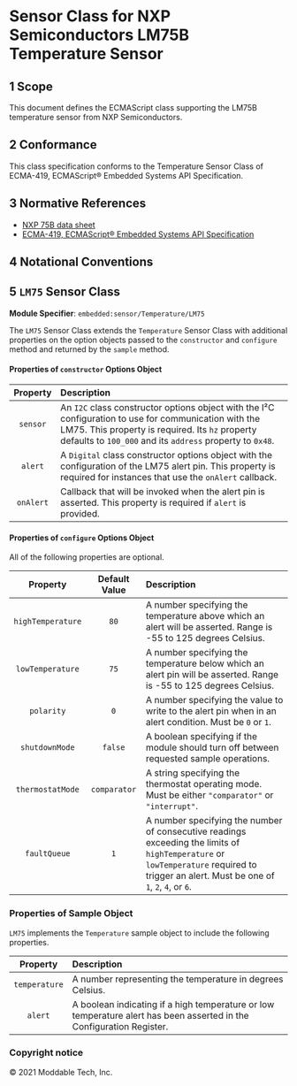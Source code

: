# Sensor Class for NXP Semiconductors LM75B Temperature Sensor

## 1 Scope

This document defines the ECMAScript class supporting the LM75B temperature sensor from NXP Semiconductors.

## 2 Conformance

This class specification conforms to the Temperature Sensor Class of ECMA-419, ECMAScript® Embedded Systems API Specification.

## 3 Normative References

- [NXP 75B data sheet](https://www.nxp.com/docs/en/data-sheet/LM75B.pdf)
- [ECMA-419, ECMAScript® Embedded Systems API Specification](https://419.ecma-international.org)

## 4 Notational Conventions

## 5 `LM75` Sensor Class

**Module Specifier**: `embedded:sensor/Temperature/LM75`

The `LM75` Sensor Class extends the `Temperature` Sensor Class with additional properties on the option objects passed to the `constructor` and `configure` method and returned by the `sample` method. 

#### Properties of `constructor` Options Object

| Property | Description |
| :---: | :--- |
| `sensor` | An `I2C` class constructor options object with the I²C configuration to use for communication with the LM75. This property is required. Its `hz` property defaults to `100_000` and its `address` property to `0x48`.
| `alert` | A `Digital` class constructor options object with the configuration of the LM75 alert pin. This property is required for instances that use the `onAlert` callback.
| `onAlert` | Callback that will be invoked when the alert pin is asserted. This property is required if `alert` is provided.

#### Properties of `configure` Options Object

All of the following properties are optional.

| Property | Default Value | Description |
| :---: | :---: | :--- |
| `highTemperature` | `80` |  A number specifying the temperature above which an alert will be asserted. Range is -55 to 125 degrees Celsius.
| `lowTemperature` | `75` | A number specifying the temperature below which an alert pin will be asserted. Range is -55 to 125 degrees Celsius.
| `polarity` | `0` | A number specifying the value to write to the alert pin when in an alert condition. Must be `0` or `1`.
| `shutdownMode` | `false` | A boolean specifying if the module should turn off between requested sample operations.
| `thermostatMode` | `comparator` | A string specifying the thermostat operating mode. Must be either `"comparator"` or `"interrupt"`.
| `faultQueue` | `1` | A number specifying the number of consecutive readings exceeding the limits of `highTemperature` or `lowTemperature` required to trigger an alert. Must be one of `1`, `2`, `4`, or `6`.

### Properties of Sample Object
`LM75` implements the `Temperature` sample object to include the following properties.

| Property | Description |
| :---: | :--- |
| `temperature` | A number representing the temperature in degrees Celsius.
| `alert` | A boolean indicating if a high temperature or low temperature alert has been asserted in the Configuration Register.

### Copyright notice

© 2021 Moddable Tech, Inc.

